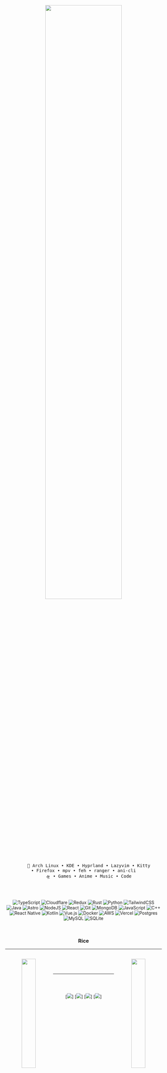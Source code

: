 <div align="center">
<!-- <img src="https://github.com/innng/innng/assets/26755058/5e0ce0fb-c544-4f8c-a307-5849165746d0" width="25%" align="right" /> -->
<img src="https://readme-typing-svg.demolab.com?font=Inconsolata&weight=500&size=50&duration=4000&pause=300&color=ac88c6&center=true&vCenter=true&multiline=true&repeat=false&random=false&width=1300&height=140&lines=Hi,+I'm+Dev;🦄+everything+is+possible+with+a+frappé+🦄" width="70%" />
<br><br>
<pre>
    🦄 Arch Linux • KDE • Hyprland • Lazyvim • Kitty<br/>• Firefox • mpv • feh • ranger • ani-cli
    🛸 • Games • Anime • Music • Code
</pre>
<br><br>

![TypeScript](https://img.shields.io/badge/typescript-%23007ACC.svg?style=for-the-badge&logo=typescript&logoColor=white) ![Cloudflare](https://img.shields.io/badge/Cloudflare-F38020?style=for-the-badge&logo=Cloudflare&logoColor=white) ![Redux](https://img.shields.io/badge/redux-%23593d88.svg?style=for-the-badge&logo=redux&logoColor=white) ![Rust](https://img.shields.io/badge/rust-%23000000.svg?style=for-the-badge&logo=rust&logoColor=white) ![Python](https://img.shields.io/badge/python-3670A0?style=for-the-badge&logo=python&logoColor=ffdd54) ![TailwindCSS](https://img.shields.io/badge/tailwindcss-%2338B2AC.svg?style=for-the-badge&logo=tailwind-css&logoColor=white) ![Java](https://img.shields.io/badge/java-%23ED8B00.svg?style=for-the-badge&logo=openjdk&logoColor=white) ![Astro](https://img.shields.io/badge/astro-%232C2052.svg?style=for-the-badge&logo=astro&logoColor=white) ![NodeJS](https://img.shields.io/badge/node.js-6DA55F?style=for-the-badge&logo=node.js&logoColor=white) ![React](https://img.shields.io/badge/react-%2320232a.svg?style=for-the-badge&logo=react&logoColor=%2361DAFB) ![Git](https://img.shields.io/badge/git-%23F05033.svg?style=for-the-badge&logo=git&logoColor=white) ![MongoDB](https://img.shields.io/badge/MongoDB-%234ea94b.svg?style=for-the-badge&logo=mongodb&logoColor=white) ![JavaScript](https://img.shields.io/badge/javascript-%23323330.svg?style=for-the-badge&logo=javascript&logoColor=%23F7DF1E) ![C++](https://img.shields.io/badge/c++-%2300599C.svg?style=for-the-badge&logo=c%2B%2B&logoColor=white) ![React Native](https://img.shields.io/badge/react_native-%2320232a.svg?style=for-the-badge&logo=react&logoColor=%2361DAFB) ![Kotlin](https://img.shields.io/badge/kotlin-%237F52FF.svg?style=for-the-badge&logo=kotlin&logoColor=white) ![Vue.js](https://img.shields.io/badge/vuejs-%2335495e.svg?style=for-the-badge&logo=vuedotjs&logoColor=%234FC08D) ![Docker](https://img.shields.io/badge/docker-%230db7ed.svg?style=for-the-badge&logo=docker&logoColor=white) ![AWS](https://img.shields.io/badge/AWS-%23FF9900.svg?style=for-the-badge&logo=amazon-aws&logoColor=white) ![Vercel](https://img.shields.io/badge/vercel-%23000000.svg?style=for-the-badge&logo=vercel&logoColor=white) ![Postgres](https://img.shields.io/badge/postgres-%23316192.svg?style=for-the-badge&logo=postgresql&logoColor=white) ![MySQL](https://img.shields.io/badge/mysql-4479A1.svg?style=for-the-badge&logo=mysql&logoColor=white) ![SQLite](https://img.shields.io/badge/sqlite-%2307405e.svg?style=for-the-badge&logo=sqlite&logoColor=white)

<br>
<h3>Rice</h3>

  ---

<br>
        <img src="https://i.imgur.com/04VfGjP.png" width="30%" align="left"/>
        <img src="https://i.imgur.com/ytXhXUC.png" width="30%" align="right"/>
<br><br>

  ---

<!-- <img src="https://raw.githubusercontent.com/innng/innng/master/assets/kyubey.gif" height="40" /> -->

<br><br>
 
[![](https://img.shields.io/badge/linkedin-0a66c2)]
[![](https://img.shields.io/badge/mastodon-6364ff)]
[![](https://img.shields.io/badge/osu!-ff66ab)]
[![](https://img.shields.io/badge/enka.network-69899c)]
</div>
